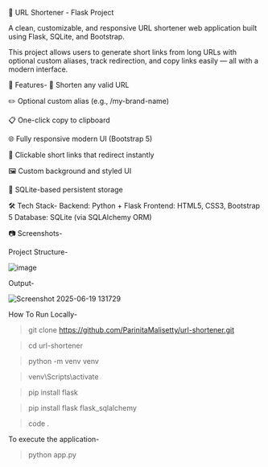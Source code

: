 🔗 URL Shortener - Flask Project

A clean, customizable, and responsive URL shortener web application built using Flask, SQLite, and Bootstrap.

This project allows users to generate short links from long URLs with optional custom aliases, track redirection, and copy links easily — all with a modern interface.

🚀 Features-
🔗 Shorten any valid URL

✏️ Optional custom alias (e.g., /my-brand-name)

📋 One-click copy to clipboard

🌐 Fully responsive modern UI (Bootstrap 5)

🔁 Clickable short links that redirect instantly

🖼️ Custom background and styled UI

💾 SQLite-based persistent storage

🛠️ Tech Stack-
Backend: Python + Flask
Frontend: HTML5, CSS3, Bootstrap 5
Database: SQLite (via SQLAlchemy ORM)

📷 Screenshots-

Project Structure-

![image](https://github.com/user-attachments/assets/6f969ae3-3fa2-4249-8fe2-e125f2218eca)

Output-

![Screenshot 2025-06-19 131729](https://github.com/user-attachments/assets/5b12c237-5cef-440d-9f89-20b3714960bf)

How To Run Locally-

>git clone https://github.com/ParinitaMalisetty/url-shortener.git

>cd url-shortener

>python -m venv venv

>venv\Scripts\activate

>pip install flask

>pip install flask flask_sqlalchemy

>code .

To execute the application-

>python app.py
